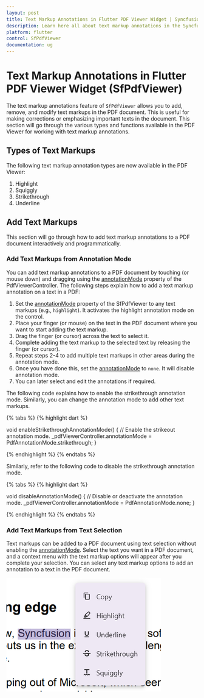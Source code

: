 ```yaml
---
layout: post
title: Text Markup Annotations in Flutter PDF Viewer Widget | Syncfusion
description: Learn here all about text markup annotations in the Syncfusion® Flutter PDF Viewer (SfPdfViewer) widget and more.
platform: flutter
control: SfPdfViewer
documentation: ug
---
```


# Text Markup Annotations in Flutter PDF Viewer Widget (SfPdfViewer)

The text markup annotations feature of `SfPdfViewer` allows you to add, remove, and modify text markups in the PDF document. This is useful for making corrections or emphasizing important texts in the document. This section will go through the various types and functions available in the PDF Viewer for working with text markup annotations.

## Types of Text Markups

The following text markup annotation types are now available in the PDF Viewer:
1. Highlight
2. Squiggly
3. Strikethrough
4. Underline

## Add Text Markups

This section will go through how to add text markup annotations to a PDF document interactively and programmatically.

### Add Text Markups from Annotation Mode

You can add text markup annotations to a PDF document by touching (or mouse down) and dragging using the [annotationMode](https://pub.dev/documentation/syncfusion_flutter_pdfviewer/latest/pdfviewer/PdfViewerController/annotationMode.html) property of the PdfViewerController. The following steps explain how to add a text markup annotation on a text in a PDF:

1. Set the [annotationMode](https://pub.dev/documentation/syncfusion_flutter_pdfviewer/latest/pdfviewer/PdfViewerController/annotationMode.html) property of the SfPdfViewer to any text markups (e.g., `highlight`). It activates the highlight annotation mode on the control.
2. Place your finger (or mouse) on the text in the PDF document where you want to start adding the text markup.
3. Drag the finger (or cursor) across the text to select it.
4. Complete adding the text markup to the selected text by releasing the finger (or cursor).
5. Repeat steps 2-4 to add multiple text markups in other areas during the annotation mode.
6. Once you have done this, set the [annotationMode](https://pub.dev/documentation/syncfusion_flutter_pdfviewer/latest/pdfviewer/PdfViewerController/annotationMode.html) to `none`. It will disable annotation mode.
7. You can later select and edit the annotations if required.

The following code explains how to enable the strikethrough annotation mode. Similarly, you can change the annotation mode to add other text markups.

{% tabs %}
{% highlight dart %}

void enableStrikethroughAnnotationMode() {
  // Enable the strikeout annotation mode.
  _pdfViewerController.annotationMode = PdfAnnotationMode.strikethrough;
}

{% endhighlight %}
{% endtabs %}

Similarly, refer to the following code to disable the strikethrough annotation mode.

{% tabs %}
{% highlight dart %}

void disableAnnotationMode() {
  // Disable or deactivate the annotation mode.
  _pdfViewerController.annotationMode = PdfAnnotationMode.none;
}

{% endhighlight %}
{% endtabs %}

### Add Text Markups from Text Selection

Text markups can be added to a PDF document using text selection without enabling the [annotationMode](https://pub.dev/documentation/syncfusion_flutter_pdfviewer/latest/pdfviewer/PdfViewerController/annotationMode.html). Select the text you want in a PDF document, and a context menu with the text markup options will appear after you complete your selection. You can select any text markup options to add an annotation to a text in the PDF document.

![Text selection context menu in Flutter PDF Viewer.](images/annotations/flutter-pdf-viewer-text-selection-context-menu.png)